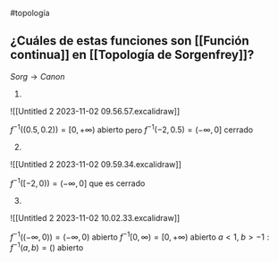 #topología 

## ¿Cuáles de estas funciones son [[Función continua]] en [[Topología de Sorgenfrey]]?

$Sorg \rightarrow Canon$

1. 
![[Untitled 2 2023-11-02 09.56.57.excalidraw]]

$f^{-1}((0.5,0.2))=[0,+\infty) \text{ abierto}$ pero $f^{-1}(-2, 0.5)=(-\infty, 0] \text{ cerrado}$

2. 
![[Untitled 2 2023-11-02 09.59.34.excalidraw]]

$f^{-1}([-2,0)) = (-\infty, 0] \text{ que es cerrado}$  

3. 
![[Untitled 2 2023-11-02 10.02.33.excalidraw]]

$f^{-1}((-\infty, 0)) = (-\infty, 0) \text{ abierto}$
$f^{-1}[0,\infty) = [0,+\infty) \text{ abierto}$
$a < 1, \; b > -1:f^{-1}(a,b) = () \text{ abierto}$

